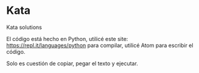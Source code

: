 # Kata


Kata solutions

El código está hecho en Python, utilicé este site: https://repl.it/languages/python 
para compilar, utilicé Atom para escribir el código.

Solo es cuestión de copiar, pegar el texto y ejecutar.
